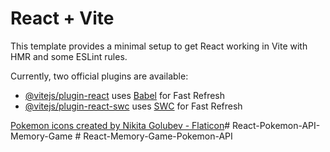 # React + Vite

This template provides a minimal setup to get React working in Vite with HMR and some ESLint rules.

Currently, two official plugins are available:

- [@vitejs/plugin-react](https://github.com/vitejs/vite-plugin-react/blob/main/packages/plugin-react/README.md) uses [Babel](https://babeljs.io/) for Fast Refresh
- [@vitejs/plugin-react-swc](https://github.com/vitejs/vite-plugin-react-swc) uses [SWC](https://swc.rs/) for Fast Refresh


<a href="https://www.flaticon.com/free-icons/pokemon" title="pokemon icons">Pokemon icons created by Nikita Golubev - Flaticon</a>#   R e a c t - P o k e m o n - A P I - M e m o r y - G a m e  
 #   R e a c t - M e m o r y - G a m e - P o k e m o n - A P I  
 
